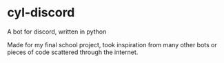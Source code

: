 # cyl-discord
A bot for discord, written in python


Made for my final school project, took inspiration from many other bots or pieces of code scattered through the internet.
